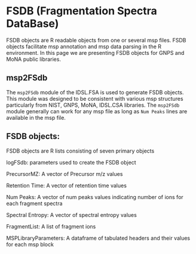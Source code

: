 # FSDB (Fragmentation Spectra DataBase)
FSDB objects are R readable objects from one or several msp files. FSDB objects facilitate msp annotation and msp data parsing in the R environment. In this page we are presenting FSDB objects for GNPS and MoNA public libraries.

## msp2FSdb
The `msp2FSdb` module of the IDSL.FSA is used to generate FSDB objects. This module was designed to be consistent with various msp structures particularly from NIST, GNPS, MoNA, IDSL.CSA libraries. The `msp2FSdb` module generally can work for any msp file as long as `Num Peaks` lines are available in the msp file.

## FSDB objects:
FSDB objects are R lists consisting of seven primary objects

logFSdb: parameters used to create the FSDB object

PrecursorMZ: A vector of Precursor m/z values

Retention Time: A vector of retention time values

Num Peaks: A vector of num peaks values indicating number of ions for each fragment spectra

Spectral Entropy: A vector of spectral entropy values

FragmentList: A list of fragment ions

MSPLibraryParameters: A dataframe of tabulated headers and their values for each msp block

